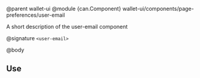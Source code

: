 @parent wallet-ui
@module {can.Component} wallet-ui/components/page-preferences/user-email <user-email>

A short description of the user-email component

@signature `<user-email>`

@body

## Use

